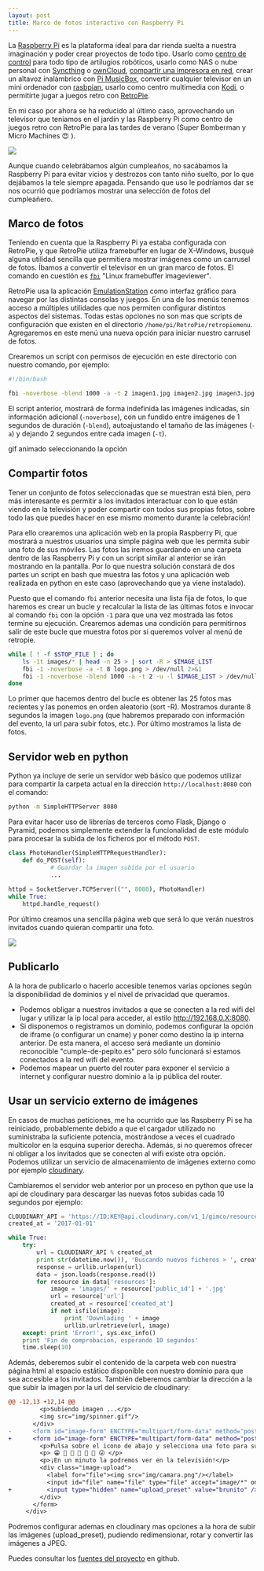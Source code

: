 ```yaml
---
layout: post
title: Marco de fotos interactivo con Raspberry Pi
---
```


La [Raspberry Pi][raspberry] es la plataforma ideal para dar rienda suelta a nuestra imaginación y poder crear proyectos de todo tipo. Usarlo como [centro de control][magpi] para todo tipo de artilugios robóticos, usarlo como NAS o nube personal con [Syncthing] o [ownCloud], [compartir una impresora en red][printer], crear un altavoz inalámbrico con [Pi MusicBox][pimusicbox], convertir cualquier televisor en un mini ordenador con [rasbpian], usarlo como centro multimedia con [Kodi], o permitirte jugar a juegos retro con [RetroPie].

En mi caso por ahora se ha reducido al último caso, aprovechando un televisor que teníamos en el jardín y las Raspberry Pi como centro de juegos retro con RetroPie para las tardes de verano (Super Bomberman y Micro Machines 😍 ). 

![](/assets/superbomberman.gif)

Aunque cuando celebrábamos algún cumpleaños, no sacábamos la Raspberry Pi  para evitar vicios y destrozos con tanto niño suelto, por lo que dejábamos la tele siempre apagada. Pensando que uso le podríamos dar se nos ocurrió que podríamos mostrar una selección de fotos del cumpleañero.

## Marco de fotos

Teniendo en cuenta que la Raspberry Pi ya estaba configurada con RetroPie, y que RetroPie utiliza framebuffer en lugar de X-Windows, busqué alguna utilidad sencilla que permitiera mostrar imágenes como un carrusel de fotos. Íbamos a convertir el televisor en un gran marco de fotos. El comando en cuestión es [`fbi`][fbi] "Linux framebuffer imageviewer".

RetroPie usa la aplicación [EmulationStation] como interfaz gráfico para navegar por las distintas consolas y juegos. En una de los menús tenemos acceso a múltiples utilidades que nos permiten configurar distintos aspectos del sistemas. Todas estas opciones no son mas que scripts de configuración que existen en el directorio `/home/pi/RetroPie/retropiemenu`. Agregaremos en este menú una nueva opción para iniciar nuestro carrusel de fotos.

Crearemos un script con permisos de ejecución en este directorio con nuestro comando, por ejemplo:

~~~bash
#!/bin/bash

fbi -noverbose -blend 1000 -a -t 2 imagen1.jpg imagen2.jpg imagen3.jpg ...
~~~

El script anterior, mostrará de forma indefinida las imágenes indicadas, sin información adicional (`-noverbose`), con un fundido entre imágenes de 1 segundos de duración (`-blend`), autoajustando el tamaño de las imágenes (`-a`) y dejando 2 segundos entre cada imagen (`-t`).

[]() gif animado seleccionando la opción

## Compartir fotos

Tener un conjunto de fotos seleccionadas que se muestran está bien, pero más interesante es permitir a los invitados interactuar con lo que están viendo en la televisión y poder compartir con todos sus propias fotos, sobre todo las que puedes hacer en ese mismo momento durante la celebración!

Para ello crearemos una aplicación web en la propia Raspberry Pi, que mostrará a nuestros usuarios una simple página web que les permita subir una foto de sus móviles. Las fotos las iremos guardando en una carpeta dentro de las Raspberry Pi y con un script similar al anterior se irán mostrando en la pantalla. Por lo que nuestra solución constará de dos partes un script en bash que muestra las fotos y una aplicación web realizada en python en este caso (aprovechando que ya viene instalado).

Puesto que el comando `fbi` anterior necesita una lista fija de fotos, lo que haremos es crear un bucle y recalcular la lista de las últimas fotos e invocar al comando `fbi` con la opción `-1` para que una vez mostrada las fotos termine su ejecución. Crearemos ademas una condición para permitirnos salir de este bucle que muestra fotos por si queremos volver al menú de retropie.

~~~bash
while [ ! -f $STOP_FILE ] ; do
    ls -1t images/* | head -n 25 > | sort -R > $IMAGE_LIST
    fbi -1 -noverbose -a -t 8 logo.png > /dev/null 2>&1
    fbi -1 -noverbose -blend 1000 -a -t 2 -u -l $IMAGE_LIST > /dev/null 2>&1
done
~~~

Lo primer que hacemos dentro del bucle es obtener las 25 fotos mas recientes y las ponemos en orden aleatorio (sort -R). Mostramos durante 8 segundos la imagen `logo.png` (que habremos preparado con información del evento, la url para subir fotos, etc.). Por último mostramos la lista de fotos.

## Servidor web en python

Python ya incluye de serie un servidor web básico que podemos utilizar para compartir la carpeta actual en la dirección `http://localhost:8080` con el comando: 

~~~bash
python -m SimpleHTTPServer 8080
~~~

Para evitar hacer uso de librerías de terceros como Flask, Django o Pyramid, podemos simplemente extender la funcionalidad de este módulo para procesar la subida de los ficheros por el método `POST`.

~~~python
class PhotoHandler(SimpleHTTPRequestHandler):
    def do_POST(self):
		    # Guardar la imagen subida por el usuario
		    ...
		    
httpd = SocketServer.TCPServer(("", 8080), PhotoHandler)
while True:
    httpd.handle_request()
~~~

Por último creamos una sencilla página web que será lo que verán nuestros invitados cuando quieran compartir una foto.

![](/assets/photoframepi-upload.gif)

## Publicarlo

A la hora de publicarlo o hacerlo accesible tenemos varias opciones según la disponibilidad de dominios y el nivel de privacidad que queramos.

- Podemos obligar a nuestros invitados a que se conecten a la red wifi del lugar y utilizar la ip local para acceder, al estilo http://192.168.0.X:8080.
- Si disponemos o registramos un dominio, podemos configurar la opción de iframe (o configurar un cname) y poner como destino la ip interna anterior. De esta manera, el acceso será mediante un dominio reconocible "cumple-de-pepito.es" pero sólo funcionará si estamos conectados a la red wifi del evento.
- Podemos mapear un puerto del router para exponer el servicio a internet y configurar nuestro dominio a la ip pública del router.

## Usar un servicio externo de imágenes

En casos de muchas peticiones, me ha ocurrido que las Raspberry Pi se ha reiniciado, probablemente debido a que el cargador utilizado no suministraba la suficiente potencia, mostrándose a veces el cuadrado multicolor en la esquina superior derecha. Además, si no queremos ofrecer ni obligar a los invitados que se conecten al wifi existe otra opción. Podemos utilizar un servicio de almacenamiento de imágenes externo como por ejemplo [cloudinary].

Cambiaremos el servidor web anterior por un proceso en python que use la api de cloudinary para descargar las nuevas fotos subidas cada 10 segundos por ejemplo:

~~~python
CLOUDINARY_API = 'https://ID:KEY@api.cloudinary.com/v1_1/gimco/resources/image?max_results=500&direction=asc&start_at=%s'
created_at = '2017-01-01'

while True:
    try:
        url = CLOUDINARY_API % created_at
        print str(datetime.now()), 'Buscando nuevos ficheros > ', created_at 
        response = urllib.urlopen(url)
        data = json.loads(response.read())
        for resource in data['resources']:
            image = 'images/' + resource['public_id'] + '.jpg'
            url = resource['url']
            created_at = resource['created_at']
            if not isfile(image):
                print 'Downlading ' + image
                urllib.urlretrieve(url, image)
    except: print 'Error!', sys.exc_info()
    print 'Fin de comprobacion, esperando 10 segundos'
    time.sleep(10)
~~~

Además, deberemos subir el contenido de la carpeta web con nuestra página html al espacio estático disponible con nuestro dominio para que sea accesible a los invitados. También deberemos cambiar la dirección a la que subir la imagen por la url del servicio de cloudinary:

~~~diff
@@ -12,13 +12,14 @@
         <p>Subiendo imagen ...</p>
         <img src="img/spinner.gif"/>
       </div>
-      <form id="image-form" ENCTYPE="multipart/form-data" method="post">
+      <form id="image-form" ENCTYPE="multipart/form-data" method="post" action="https://api.cloudinary.com/v1_1/gimco/image/upload">
         <p>Pulsa sobre el icono de abajo y selecciona una foto para subir.</p>
         <p> 😁 🎉 🎁 🎂 🍰 🎊 😛 </p>
         <p>¡En un minuto la podremos ver en la televisión!</p>
         <div class="image-upload">
           <label for="file"><img src="img/camara.png"/></label>
           <input id="file" name="file" type="file" accept="image/*" onchange="uploadImage()" />
+          <input type="hidden" name="upload_preset" value="brunito" />
         </div>
       </form>
     </div>
~~~

Podremos configurar ademas en cloudinary mas opciones a la hora de subir las imágenes (upload_preset), pudiendo redimensionar, rotar y convertir las imágenes a JPEG.

Puedes consultar los [fuentes del proyecto][github] en github.

[raspberry]: https://www.raspberrypi.org
[magpi]: https://www.raspberrypi.org/blog/build-remote-control-robot-magpi-51/
[Syncthing]: https://syncthing.net
[ownCloud]: https://owncloud.org
[pimusicbox]: http://www.pimusicbox.com
[printer]: https://www.makeuseof.com/tag/make-wireless-printer-raspberry-pi/
[rasbpian]: https://www.raspbian.org
[Kodi]: https://kodi.tv
[RetroPie]: https://retropie.org.uk
[fbi]: http://manpages.ubuntu.com/manpages/xenial/man1/fbi.1.html
[EmulationStation]: http://www.emulationstation.org
[cloudinary]: https://cloudinary.com
[github]: https://github.com/gimco/photoframepi